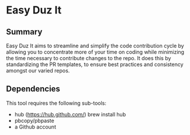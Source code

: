 Easy Duz It
===========

## Summary
Easy Duz It aims to streamline and simplify the code contribution cycle by allowing you to concentrate more of your time on coding while minimizing the time necessary to contribute changes to the repo.  It does this by standardizing the PR templates, to ensure best practices and consistency amongst our varied repos.

## Dependencies
This tool requires the following sub-tools:
* hub (https://hub.github.com/)
    brew install hub
* pbcopy/pbpaste
* a Github account
